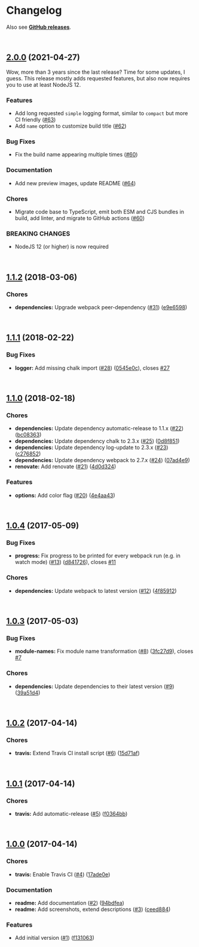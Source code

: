 # Changelog

Also see **[GitHub releases](https://github.com/dominique-mueller/simple-progress-webpack-plugin/releases)**.

<br>

## [2.0.0](https://github.com/dominique-mueller/simple-progress-webpack-plugin/releases/tag/2.0.0) (2021-04-27)

Wow, more than 3 years since the last release? Time for some updates, I guess. This release mostly adds requested features, but also now
requires you to use at least NodeJS 12.

### Features

- Add long requested `simple` logging format, similar to `compact` but more CI friendly ([#63](https://github.com/dominique-mueller/simple-progress-webpack-plugin/pull/63))
- Add `name` option to customize build title ([#62](https://github.com/dominique-mueller/simple-progress-webpack-plugin/pull/62))

### Bug Fixes

- Fix the build name appearing multiple times ([#60](https://github.com/dominique-mueller/simple-progress-webpack-plugin/pull/60))

### Documentation

- Add new preview images, update README ([#64](https://github.com/dominique-mueller/simple-progress-webpack-plugin/pull/64))

### Chores

- Migrate code base to TypeScript, emit both ESM and CJS bundles in build, add linter, and migrate to GitHub actions ([#60](https://github.com/dominique-mueller/simple-progress-webpack-plugin/pull/60))

### BREAKING CHANGES

- NodeJS 12 (or higher) is now required

<br>

## [1.1.2](https://github.com/dominique-mueller/simple-progress-webpack-plugin/releases/tag/1.1.2) (2018-03-06)

### Chores

- **dependencies:** Upgrade webpack peer-dependency ([#31](https://github.com/dominique-mueller/simple-progress-webpack-plugin/issues/31)) ([e9e6598](https://github.com/dominique-mueller/simple-progress-webpack-plugin/commit/e9e6598))

<br>

## [1.1.1](https://github.com/dominique-mueller/simple-progress-webpack-plugin/releases/tag/1.1.1) (2018-02-22)

### Bug Fixes

- **logger:** Add missing chalk import ([#28](https://github.com/dominique-mueller/simple-progress-webpack-plugin/issues/28)) ([0545e0c](https://github.com/dominique-mueller/simple-progress-webpack-plugin/commit/0545e0c)), closes [#27](https://github.com/dominique-mueller/simple-progress-webpack-plugin/issues/27)

<br>

## [1.1.0](https://github.com/dominique-mueller/simple-progress-webpack-plugin/releases/tag/1.1.0) (2018-02-18)

### Chores

- **dependencies:** Update dependency automatic-release to 1.1.x ([#22](https://github.com/dominique-mueller/simple-progress-webpack-plugin/issues/22)) ([bc08363](https://github.com/dominique-mueller/simple-progress-webpack-plugin/commit/bc08363))
- **dependencies:** Update dependency chalk to 2.3.x ([#25](https://github.com/dominique-mueller/simple-progress-webpack-plugin/issues/25)) ([0d8f851](https://github.com/dominique-mueller/simple-progress-webpack-plugin/commit/0d8f851))
- **dependencies:** Update dependency log-update to 2.3.x ([#23](https://github.com/dominique-mueller/simple-progress-webpack-plugin/issues/23)) ([c276852](https://github.com/dominique-mueller/simple-progress-webpack-plugin/commit/c276852))
- **dependencies:** Update dependency webpack to 2.7.x ([#24](https://github.com/dominique-mueller/simple-progress-webpack-plugin/issues/24)) ([07ad4e9](https://github.com/dominique-mueller/simple-progress-webpack-plugin/commit/07ad4e9))
- **renovate:** Add renovate ([#21](https://github.com/dominique-mueller/simple-progress-webpack-plugin/issues/21)) ([4d0d324](https://github.com/dominique-mueller/simple-progress-webpack-plugin/commit/4d0d324))

### Features

- **options:** Add color flag ([#20](https://github.com/dominique-mueller/simple-progress-webpack-plugin/issues/20)) ([4e4aa43](https://github.com/dominique-mueller/simple-progress-webpack-plugin/commit/4e4aa43))

<br>

## [1.0.4](https://github.com/dominique-mueller/simple-progress-webpack-plugin/releases/tag/1.0.4) (2017-05-09)

### Bug Fixes

- **progress:** Fix progress to be printed for every webpack run (e.g. in watch mode) ([#13](https://github.com/dominique-mueller/simple-progress-webpack-plugin/issues/13)) ([d841726](https://github.com/dominique-mueller/simple-progress-webpack-plugin/commit/d841726)), closes [#11](https://github.com/dominique-mueller/simple-progress-webpack-plugin/issues/11)

### Chores

- **dependencies:** Update webpack to latest version ([#12](https://github.com/dominique-mueller/simple-progress-webpack-plugin/issues/12)) ([4f85912](https://github.com/dominique-mueller/simple-progress-webpack-plugin/commit/4f85912))

<br>

## [1.0.3](https://github.com/dominique-mueller/simple-progress-webpack-plugin/releases/tag/1.0.3) (2017-05-03)

### Bug Fixes

- **module-names:** Fix module name transformation ([#8](https://github.com/dominique-mueller/simple-progress-webpack-plugin/issues/8)) ([3fc27d9](https://github.com/dominique-mueller/simple-progress-webpack-plugin/commit/3fc27d9)), closes [#7](https://github.com/dominique-mueller/simple-progress-webpack-plugin/issues/7)

### Chores

- **dependencies:** Update dependencies to their latest version ([#9](https://github.com/dominique-mueller/simple-progress-webpack-plugin/issues/9)) ([39a51d4](https://github.com/dominique-mueller/simple-progress-webpack-plugin/commit/39a51d4))

<br>

## [1.0.2](https://github.com/dominique-mueller/simple-progress-webpack-plugin/releases/tag/1.0.2) (2017-04-14)

### Chores

- **travis:** Extend Travis CI install script ([#6](https://github.com/dominique-mueller/simple-progress-webpack-plugin/issues/6)) ([15d71af](https://github.com/dominique-mueller/simple-progress-webpack-plugin/commit/15d71af))

<br>

## [1.0.1](https://github.com/dominique-mueller/simple-progress-webpack-plugin/releases/tag/1.0.1) (2017-04-14)

### Chores

- **travis:** Add automatic-release ([#5](https://github.com/dominique-mueller/simple-progress-webpack-plugin/issues/5)) ([f0364bb](https://github.com/dominique-mueller/simple-progress-webpack-plugin/commit/f0364bb))

<br>

## [1.0.0](https://github.com/dominique-mueller/simple-progress-webpack-plugin/releases/tag/1.0.0) (2017-04-14)

### Chores

- **travis:** Enable Travis CI ([#4](https://github.com/dominique-mueller/simple-progress-webpack-plugin/issues/4)) ([17ade0e](https://github.com/dominique-mueller/simple-progress-webpack-plugin/commit/17ade0e))

### Documentation

- **readme:** Add documentation ([#2](https://github.com/dominique-mueller/simple-progress-webpack-plugin/issues/2)) ([94bdfea](https://github.com/dominique-mueller/simple-progress-webpack-plugin/commit/94bdfea))
- **readme:** Add screenshots, extend descriptions ([#3](https://github.com/dominique-mueller/simple-progress-webpack-plugin/issues/3)) ([ceed884](https://github.com/dominique-mueller/simple-progress-webpack-plugin/commit/ceed884))

### Features

- Add initial version ([#1](https://github.com/dominique-mueller/simple-progress-webpack-plugin/issues/1)) ([f131063](https://github.com/dominique-mueller/simple-progress-webpack-plugin/commit/f131063))
